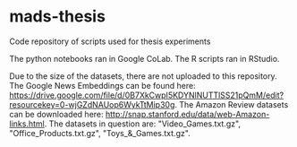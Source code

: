 # mads-thesis
Code repository of scripts used for thesis experiments

The python notebooks ran in Google CoLab.
The R scripts ran in RStudio.

Due to the size of the datasets, there are not uploaded to this repository.
The Google News Embeddings can be found here: https://drive.google.com/file/d/0B7XkCwpI5KDYNlNUTTlSS21pQmM/edit?resourcekey=0-wjGZdNAUop6WykTtMip30g.
The Amazon Review datasets can be downloaded here: http://snap.stanford.edu/data/web-Amazon-links.html.
The datasets in question are: "Video_Games.txt.gz", "Office_Products.txt.gz", "Toys_&_Games.txt.gz".
